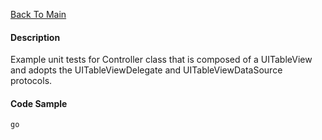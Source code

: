 [Back To Main](https://github.com/ccabanero/ios-unit-testing-patterns)

#### Description
Example unit tests for Controller class that is composed of a UITableView and adopts the UITableViewDelegate and UITableViewDataSource protocols.

#### Code Sample
	go